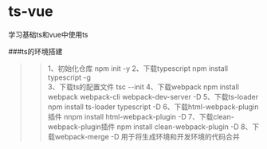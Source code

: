 # ts-vue
学习基础ts和vue中使用ts

###ts的环境搭建
>>1、初始化仓库 npm init -y
>>2、下载typescript npm install typescript -g  
>>3、下载ts的配置文件 tsc --init 
>>4、下载webpack npm install webpack webpack-cli webpack-dev-server -D
>>5、下载ts-loader npm install ts-loader typescript -D
>>6、下载html-webpack-plugin插件 nnpm install html-webpack-plugin -D
>>7、下载clean-webpack-plugin插件 npm install clean-webpack-plugin -D
>>8、下载webpack-merge -D 用于将生成环境和开发环境的代码合并